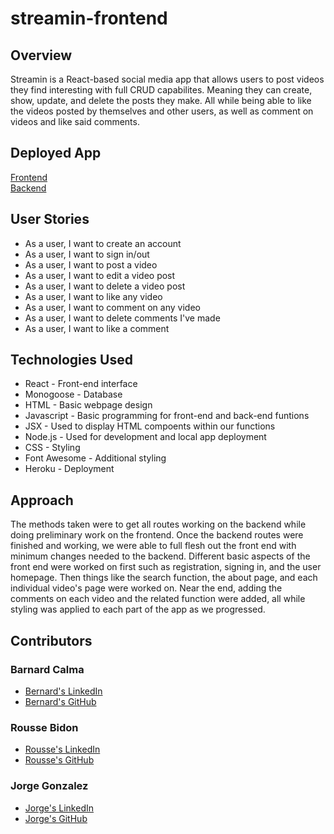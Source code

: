 # streamin-frontend

## Overview

Streamin is a React-based social media app that allows users to post videos they find interesting with full CRUD capabilites. Meaning they can create, show, update, and delete the posts they make. All while being able to like the videos posted by themselves and other users, as well as comment on videos and like said comments. 

## Deployed App
[Frontend]() <br>
[Backend]()

## User Stories

* As a user, I want to create an account
* As a user, I want to sign in/out
* As a user, I want to post a video
* As a user, I want to edit a video post
* As a user, I want to delete a video post
* As a user, I want to like any video
* As a user, I want to comment on any video
* As a user, I want to delete comments I've made
* As a user, I want to like a comment

## Technologies Used

* React - Front-end interface
* Monogoose - Database
* HTML - Basic webpage design
* Javascript - Basic programming for front-end and back-end funtions
* JSX - Used to display HTML compoents within our functions
* Node.js - Used for development and local app deployment
* CSS - Styling
* Font Awesome - Additional styling
* Heroku - Deployment

## Approach

The methods taken were to get all routes working on the backend while doing preliminary work on the frontend. Once the backend routes were finished and working, we were able to full flesh out the front end with minimum changes needed to the backend. Different basic aspects of the front end were worked on first such as registration, signing in, and the user homepage. Then things like the search function, the about page, and each individual video's page were worked on. Near the end, adding the comments on each video and the related function were added, all while styling was applied to each part of the app as we progressed.

## Contributors

### Barnard Calma
* [Bernard's LinkedIn](https://www.linkedin.com/in/bernard-calma/)
* [Bernard's GitHub](https://github.com/Bernard-Calma)

### Rousse Bidon
* [Rousse's LinkedIn](https://www.linkedin.com/in/roussebidon/)
* [Rousse's GitHub](https://github.com/rbidon)

### Jorge Gonzalez
* [Jorge's LinkedIn](https://www.linkedin.com/in/jorge-gonzalez-atx90125/)
* [Jorge's GitHub](https://github.com/jorge90125)
